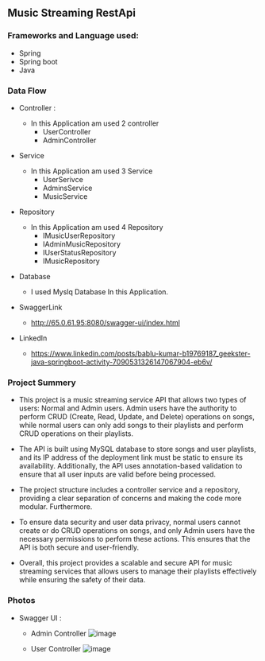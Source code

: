 ## Music Streaming RestApi
### Frameworks and Language used:
* Spring
* Spring boot
* Java

### Data Flow
* Controller : 
  * In this Application am used 2 controller
    * UserController
    * AdminController
    
* Service
  * In this Application am used 3 Service
    * UserSerivce
    * AdminsService
    * MusicService
   
* Repository
  * In this Application am used 4 Repository
    * IMusicUserRepository
    * IAdminMusicRepository
    * IUserStatusRepository
    * IMusicRepository
* Database
  * I used Myslq Database In this Application.
 
* SwaggerLink 
  * http://65.0.61.95:8080/swagger-ui/index.html
* LinkedIn
  * https://www.linkedin.com/posts/bablu-kumar-b19769187_geekster-java-springboot-activity-7090531326147067904-eb6v/


### Project Summery

* This project is a music streaming service API that allows two types of users: Normal and Admin users. Admin users have the authority to perform CRUD (Create, Read, Update, and Delete) operations on songs, while normal users can only add songs to their playlists and perform CRUD operations on their playlists.

* The API is built using MySQL database to store songs and user playlists, and its IP address of the deployment link must be static to ensure its availability. Additionally, the API uses annotation-based validation to ensure that all user inputs are valid before being processed.

* The project structure includes a controller service and a repository, providing a clear separation of concerns and making the code more modular. Furthermore.

* To ensure data security and user data privacy, normal users cannot create or do CRUD operations on songs, and only Admin users have the necessary permissions to perform these actions. This ensures that the API is both secure and user-friendly.

* Overall, this project provides a scalable and secure API for music streaming services that allows users to manage their playlists effectively while ensuring the safety of their data.

### Photos 
  * Swagger UI :
    * Admin Controller
    ![image](https://user-images.githubusercontent.com/98683881/225428387-0b0113e3-9ea6-4604-8b5f-e540dd53f639.png)
    
    * User Controller
    ![image](https://user-images.githubusercontent.com/98683881/225428941-28496812-de97-48a7-9e6f-820d425997d5.png)


